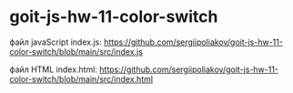 # goit-js-hw-11-color-switch

файл javaScript index.js:
https://github.com/sergiipoliakov/goit-js-hw-11-color-switch/blob/main/src/index.js

файл HTML index.html:
https://github.com/sergiipoliakov/goit-js-hw-11-color-switch/blob/main/src/index.html
